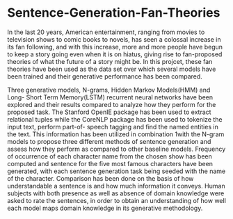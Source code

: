 # Sentence-Generation-Fan-Theories
In the last 20 years, American entertainment, ranging from movies to television shows to comic books to
novels, has seen a colossal increase in its fan following, and with this increase, more and more people have
begun to keep a story going even when it is on hiatus, giving rise to fan-proposed theories of what the
future of a story might be. In this projcet, these fan theories have been used as the data set over which several models have been trained and their generative performance has been compared. 

Three generative models, N-grams, Hidden Markov Models(HMM) and Long-
Short Term Memory(LSTM) recurrent neural networks have been explored and their results compared to
analyze how they perform for the proposed task. The Stanford OpenIE package has been used to extract
relational tuples while the CoreNLP package has been used to tokenize the input text, perform part-of-
speech tagging and find the named entities in the text. This information has been utilized in combination
1with the N-gram models to propose three different methods of sentence generation and assess how they
perform as compared to other baseline models. Frequency of occurrence of each character name from the
chosen show has been computed and sentence for the five most famous characters have been generated,
with each sentence generation task being seeded with the name of the character. Comparison has been
done on the basis of how understandable a sentence is and how much information it conveys. Human
subjects with both presence as well as absence of domain knowledge were asked to rate the sentences,
in order to obtain an understanding of how well each model maps domain knowledge in its generative methodology.
